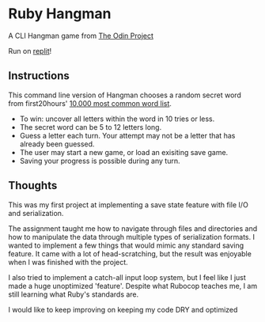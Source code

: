 # Ruby Hangman
A CLI Hangman game from [The Odin Project](https://www.theodinproject.com/lessons/ruby-hangman)

Run on [replit](https://replit.com/@KenTohara/rubyHangman)!

## Instructions

This command line version of Hangman chooses a random secret word from first20hours' [10,000 most common word list](https://github.com/first20hours/google-10000-english).

* To win: uncover all letters within the word in 10 tries or less.
* The secret word can be 5 to 12 letters long.
* Guess a letter each turn. Your attempt may not be a letter that has already been guessed.
* The user may start a new game, or load an exisiting save game.
* Saving your progress is possible during any turn.

## Thoughts

This was my first project at implementing a save state feature with file I/O and serialization.

The assignment taught me how to navigate through files and directories and how to manipulate the data through multiple types of serialization formats. I wanted to implement a few things that would mimic any standard saving feature. It came with a lot of head-scratching, but the result was enjoyable when I was finished with the project.

I also tried to implement a catch-all input loop system, but I feel like I just made a huge unoptimized 'feature'. Despite what Rubocop teaches me, I am still learning what Ruby's standards are.

I would like to keep improving on keeping my code DRY and optimized